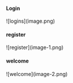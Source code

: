 <h4>Login</h4> ![logins](image.png)
<h4>register</h4> ![register](image-1.png)
<h4>welcome</h4> ![welcome](image-2.png)